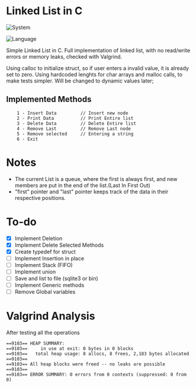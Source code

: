 # Linked List in C

![System](https://img.shields.io/badge/System-Android_TERMUX-47D147?style=for-the-badge&logo=android)

![Language](https://img.shields.io/badge/language-c-00599c?style=for-the-badge&logo=c&logoColor=white)

Simple Linked List in C. Full implementation of linked list, with no read/write errors or memory leaks, checked with Valgrind. 

Using calloc  to initialize struct, so if user enters a invalid value, it is already set to zero. Using hardcoded lenghts for char arrays and malloc calls, to make tests simpler. Will be changed to dynamic values later;

## Implemented Methods

````
    1 - Insert Data         // Insert new node
    2 - Print Data          // Print Entire list
    3 - Delete Data         // Delete Entire list
    4 - Remove Last         // Remove Last node
    5 - Remove selected     // Entering a string
    6 - Exit
````

<!--
## Features:
Generic methods allows to reuse code to create different types of lists. Queue and Stacks can be handled by Insert and Delete.
-->

# Notes 

- The current List is a queue, where the first is always first, and new members are put in the end of the list.(Last In First Out)
- "first" pointer and "last" pointer keeps track of the data in their respective positions.

# To-do

- [X] Implement Deletion
- [X] Implement Delete Selected Methods
- [X] Create typedef for struct 
- [ ] Implement Insertion in place 
- [ ] Implement Stack (FIFO)
- [ ] Implement union
- [ ] Save and list to file (sqlite3 or bin)
- [ ] Implement Generic methods
- [ ] Remove Global variables
 
# Valgrind Analysis

After testing all the operations
````
==9103== HEAP SUMMARY:
==9103==     in use at exit: 0 bytes in 0 blocks
==9103==   total heap usage: 8 allocs, 8 frees, 2,183 bytes allocated
==9103== 
==9103== All heap blocks were freed -- no leaks are possible
==9103== 
==9103== ERROR SUMMARY: 0 errors from 0 contexts (suppressed: 0 from 0)
````
